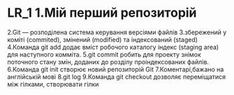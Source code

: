 # LR_1 1.Мій перший репозиторій
2.Git — розподілена система керування версіями файлів
3.збережений у коміті (commited), змінений (modified) та індексований (staged)
4.Команда git add додає вміст робочого каталогу індекс (staging area) для наступного комміта.
5.git commit робить для проекту знімок поточного стану змін, доданих до розділу проіндексованих файлів.
6.Команда git init створює новий репозиторій Git
7.Коментарі,бажано на англійській мові
8.git log
9.Команда git checkout дозволяє переміщатися між гілками, створювати гілки
